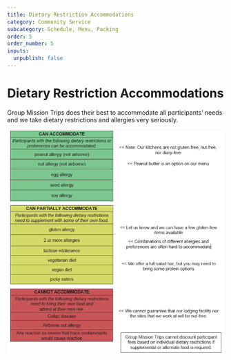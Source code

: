 ```yaml
---
title: Dietary Restriction Accommodations
category: Community Service
subcategory: Schedule, Menu, Packing
order: 5
order_number: 5
inputs:
  unpublish: false
---
```

# Dietary Restriction Accommodations

Group Mission Trips does their best to accommodate all participants’ needs and we take dietary restrictions and allergies very seriously.

![](/uploads/image-1.png)